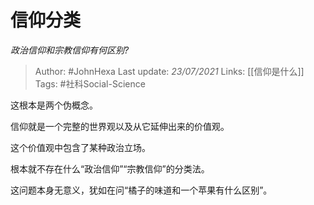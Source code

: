 # 信仰分类
*政治信仰和宗教信仰有何区别?*

> Author: #JohnHexa
Last update: *23/07/2021* 
Links: [[信仰是什么]]
Tags: #社科Social-Science 

 
这根本是两个伪概念。

信仰就是一个完整的世界观以及从它延伸出来的价值观。

这个价值观中包含了某种政治立场。

根本就不存在什么“政治信仰”“宗教信仰”的分类法。

这问题本身无意义，犹如在问“橘子的味道和一个苹果有什么区别”。



